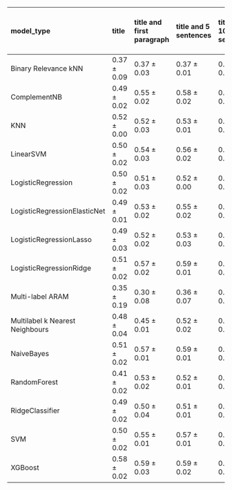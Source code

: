 | model_type                      | title           | title and first paragraph   | title and 5 sentences   | title and 10 sentences   | title and first sentence each paragraph   | raw text            |
|:--------------------------------|:----------------|:----------------------------|:------------------------|:-------------------------|:------------------------------------------|:--------------------|
| Binary Relevance kNN            | 0.37 $\pm$ 0.09 | 0.37 $\pm$ 0.03             | 0.37 $\pm$ 0.01         | 0.39 $\pm$ 0.07          | 0.47 $\pm$ 0.02                           | 0.53 $\pm$ 0.03     |
| ComplementNB                    | 0.49 $\pm$ 0.02 | 0.55 $\pm$ 0.02             | 0.58 $\pm$ 0.02         | 0.61 $\pm$ 0.01          | 0.63 $\pm$ 0.03                           | 0.64 $\pm$ 0.02     |
| KNN                             | 0.52 $\pm$ 0.00 | 0.52 $\pm$ 0.03             | 0.53 $\pm$ 0.01         | 0.58 $\pm$ 0.02          | 0.63 $\pm$ 0.03                           | 0.64 $\pm$ 0.02     |
| LinearSVM                       | 0.50 $\pm$ 0.02 | 0.54 $\pm$ 0.03             | 0.56 $\pm$ 0.02         | 0.61 $\pm$ 0.03          | 0.63 $\pm$ 0.03                           | **0.66 $\pm$ 0.03** |
| LogisticRegression              | 0.50 $\pm$ 0.02 | 0.51 $\pm$ 0.03             | 0.52 $\pm$ 0.00         | 0.58 $\pm$ 0.02          | 0.60 $\pm$ 0.02                           | 0.62 $\pm$ 0.03     |
| LogisticRegressionElasticNet    | 0.49 $\pm$ 0.01 | 0.53 $\pm$ 0.02             | 0.55 $\pm$ 0.02         | 0.57 $\pm$ 0.01          | 0.60 $\pm$ 0.02                           | 0.63 $\pm$ 0.03     |
| LogisticRegressionLasso         | 0.49 $\pm$ 0.03 | 0.52 $\pm$ 0.02             | 0.53 $\pm$ 0.03         | 0.55 $\pm$ 0.02          | 0.58 $\pm$ 0.01                           | 0.62 $\pm$ 0.02     |
| LogisticRegressionRidge         | 0.51 $\pm$ 0.02 | 0.57 $\pm$ 0.02             | 0.59 $\pm$ 0.01         | 0.62 $\pm$ 0.02          | 0.63 $\pm$ 0.03                           | **0.66 $\pm$ 0.03** |
| Multi-label ARAM                | 0.35 $\pm$ 0.19 | 0.30 $\pm$ 0.08             | 0.36 $\pm$ 0.07         | 0.27 $\pm$ 0.04          | 0.49 $\pm$ 0.06                           | 0.48 $\pm$ 0.03     |
| Multilabel k Nearest Neighbours | 0.48 $\pm$ 0.04 | 0.45 $\pm$ 0.01             | 0.52 $\pm$ 0.02         | 0.52 $\pm$ 0.03          | 0.56 $\pm$ 0.02                           | 0.57 $\pm$ 0.02     |
| NaiveBayes                      | 0.51 $\pm$ 0.02 | 0.57 $\pm$ 0.01             | 0.59 $\pm$ 0.01         | 0.63 $\pm$ 0.02          | 0.64 $\pm$ 0.03                           | 0.65 $\pm$ 0.01     |
| RandomForest                    | 0.41 $\pm$ 0.02 | 0.53 $\pm$ 0.02             | 0.52 $\pm$ 0.01         | 0.56 $\pm$ 0.02          | 0.58 $\pm$ 0.02                           | 0.64 $\pm$ 0.04     |
| RidgeClassifier                 | 0.49 $\pm$ 0.02 | 0.50 $\pm$ 0.04             | 0.51 $\pm$ 0.01         | 0.56 $\pm$ 0.02          | 0.62 $\pm$ 0.02                           | 0.65 $\pm$ 0.02     |
| SVM                             | 0.50 $\pm$ 0.02 | 0.55 $\pm$ 0.01             | 0.57 $\pm$ 0.01         | 0.61 $\pm$ 0.01          | 0.61 $\pm$ 0.01                           | 0.64 $\pm$ 0.02     |
| XGBoost                         | 0.58 $\pm$ 0.02 | 0.59 $\pm$ 0.03             | 0.59 $\pm$ 0.02         | 0.60 $\pm$ 0.03          | 0.61 $\pm$ 0.00                           | 0.65 $\pm$ 0.01     |
